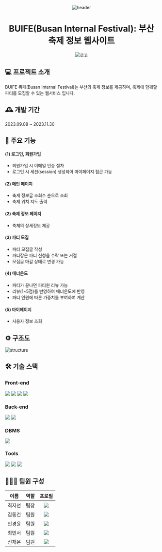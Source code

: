 
<div align="center">

![header](https://capsule-render.vercel.app/api?type=venom&color=timeGradient&animation=twinkling&height=300&section=header&text=Welcome%20to%20BUIFE!&fontSize=90)

<h1>BUIFE(Busan Internal Festival): 부산 축제 정보 웹사이트</h1>
  
![로고](https://github.com/pknu-wap/2023_WAP_WEB5/assets/92985089/378cfa85-b78b-496c-80c0-3eec82dc8178)

</div>

## 💻 프로젝트 소개
BUIFE 뷔페(Busan Internal Festival)는 부산의 축제 정보를 제공하며, 
축제에 함께할 파티를 모집할 수 있는 웹서비스 입니다.

## 🕰️ 개발 기간
2023.09.08 ~ 2023.11.30
## 📌 주요 기능
#### (1) 로그인, 회원가입
  - 회원가입 시 이메일 인증 절차
  - 로그인 시 세션(session) 생성되어 마이페이지 접근 가능
#### (2) 메인 페이지
  - 축제 정보글 조회수 순으로 조회
  - 축제 위치 지도 출력
#### (2) 축제 정보 페이지
  - 축제의 상세정보 제공
#### (3) 파티 모집
  - 파티 모집글 작성
  - 파티장은 파티 신청을 수락 또는 거절
  - 모집글 마감 상태로 변경 가능
#### (4) 매너온도
  - 파티가 끝나면 파티원 리뷰 가능
  - 리뷰(1~5점)를 반영하여 매너온도에 반영
  - 파티 인원에 따른 가중치를 부여하여 계산
#### (5) 마이페이지
  - 사용자 정보 조회
## ⚙️ 구조도
![structure](https://github.com/Chaeeun1021/tmp/assets/92985089/b415946b-0fde-492c-a0da-0301c719c697)
## 🛠 기술 스택
### Front-end
<img src="https://img.shields.io/badge/React-61DAFB?style=for-the-badge&logo=React&logoColor=black"> <img src="https://img.shields.io/badge/html5-E34F26?style=for-the-badge&logo=html5&logoColor=white"> <img src="https://img.shields.io/badge/css-1572B6?style=for-the-badge&logo=css3&logoColor=white"> <img src="https://img.shields.io/badge/javascript-F7DF1E?style=for-the-badge&logo=javascript&logoColor=black"> 
### Back-end
<img src="https://img.shields.io/badge/Spring Boot-6DB33F?style=for-the-badge&logo=Spring Boot&logoColor=yellow"> <img src="https://img.shields.io/badge/java-007396?style=for-the-badge&logo=java&logoColor=white"> 
### DBMS
<img src="https://img.shields.io/badge/mariaDB-003545?style=for-the-badge&logo=mariaDB&logoColor=white">

### Tools
<img src="https://img.shields.io/badge/cloudtype-181717?style=for-the-badge&logoColor=white"> <img src="https://img.shields.io/badge/github-181717?style=for-the-badge&logo=github&logoColor=white"> <img src="https://img.shields.io/badge/git-F05032?style=for-the-badge&logo=git&logoColor=white">

</div>


## 🧑‍🤝‍🧑 팀원 구성
 이름 | 역할 | 프로필 |
:-----: | :-----: | :-----:
최지선 | 팀장 | [<img src="https://img.shields.io/badge/a54005107-black?style=flat&logo=github&logoColor=white"/>](https://github.com/a54005107)
김동건 | 팀원 | [<img src="https://img.shields.io/badge/ThisIsTAEWON-black?style=flat&logo=github&logoColor=white"/>](https://github.com/ThisIsTAEWON)
민경윤 | 팀원 | [<img src="https://img.shields.io/badge/unh6unh6-black?style=flat&logo=github&logoColor=white"/>](https://github.com/unh6unh6)
최민서 | 팀원 | [<img src="https://img.shields.io/badge/oneokiwa-black?style=flat&logo=github&logoColor=white"/>](https://github.com/oneokiwa)
신채은 | 팀원 | [<img src="https://img.shields.io/badge/Chaeeun1021-black?style=flat&logo=github&logoColor=white"/>](https://github.com/Chaeeun1021)




